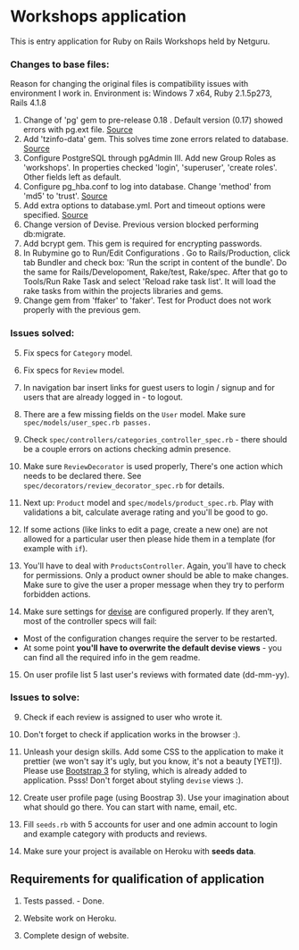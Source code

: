 # Workshops application

This is entry application for Ruby on Rails Workshops held by Netguru.

### Changes to base files:

Reason for changing the original files is compatibility issues with environment I work in.
Environment is: Windows 7 x64, Ruby 2.1.5p273, Rails 4.1.8

1. Change of 'pg' gem to pre-release 0.18 . Default version (0.17) showed errors with pg.ext file.  [Source](http://stackoverflow.com/questions/27321017/active-support-dependencies-rb247-require-cannot-load-such-file-2-1-pg-ex)
2. Add 'tzinfo-data' gem. This solves time zone errors related to database. [Source](http://stackoverflow.com/questions/23022258/tzinfodatasourcenotfound-error-starting-rails-v4-1-0-server-on-windows)
3. Configure PostgreSQL through pgAdmin III. Add new Group Roles as 'workshops'. In properties checked 'login', 'superuser', 'create roles'. Other fields left as default.
4. Configure pg_hba.conf to log into database. Change 'method' from 'md5' to 'trust'. [Source](http://stackoverflow.com/questions/2942485/psql-fatal-ident-authentication-failed-for-user-postgres)
5. Add extra options to database.yml. Port and timeout options were specified. [Source](http://stackoverflow.com/questions/7689097/ruby-on-rails-how-can-i-edit-database-yml-for-postgresql)
6. Change version of Devise. Previous version blocked performing db:migrate.
7. Add bcrypt gem. This gem is required for encrypting passwords.
8. In Rubymine go to Run/Edit Configurations . Go to Rails/Production, click tab Bundler and check box: 'Run the script in content of the bundle'. Do the same for Rails/Developoment, Rake/test, Rake/spec. After that go to Tools/Run Rake Task and select 'Reload rake task list'. It will load the rake tasks from within the projects libraries and gems.
9. Change gem from 'ffaker' to 'faker'. Test for Product does not work properly with the previous gem.

### Issues solved:

5. Fix specs for `Category` model.

6. Fix specs for `Review` model.

11. In navigation bar insert links for guest users to login / signup and for users that are already logged in - to logout.

1. There are a few missing fields on the `User` model. Make sure `spec/models/user_spec.rb passes.`

3. Check `spec/controllers/categories_controller_spec.rb` - there should be a
   couple errors on actions checking admin presence.

8. Make sure `ReviewDecorator` is used properly, There's one action which needs to be declared there. See `spec/decorators/review_decorator_spec.rb` for details.

4. Next up: `Product` model and `spec/models/product_spec.rb`. Play with validations a bit, calculate average rating and you'll be good to go.

10. If some actions (like links to edit a page, create a new one) are not allowed for a particular user then please hide them in a template (for example with `if`).

7. You'll have to deal with `ProductsController`. Again, you'll have to check for permissions. Only a product owner should be able to make changes. Make sure to give the user a proper message when they try to perform forbidden actions.

2. Make sure settings for [devise](https://github.com/plataformatec/devise) are
   configured properly.  If they aren’t, most of the controller specs will fail:
  * Most of the configuration changes require the server to be restarted.
  * At some point **you'll have to overwrite the default devise views** - you can find all the required info in the gem readme.

15. On user profile list 5 last user's reviews with formated date (dd-mm-yy).

### Issues to solve:

9. Check if each review is assigned to user who wrote it.

12. Don't forget to check if application works in the browser :).

13. Unleash your design skills. Add some CSS to the application to make it prettier (we won't say it's ugly, but you know, it's not a beauty [YET!]). Please use [Bootstrap 3](http://getbootstrap.com/css/) for styling, which is already added to application. Psss! Don't forget about styling `devise` views :).

14. Create user profile page (using Boostrap 3). Use your imagination about what should go there. You can start with name, email, etc.

16. Fill `seeds.rb` with 5 accounts for user and one admin account to login and example category with products and reviews.

17. Make sure your project is available on Heroku with **seeds data**.

## Requirements for qualification of application

1. Tests passed. - Done.

2. Website work on Heroku.

3. Complete design of website.
